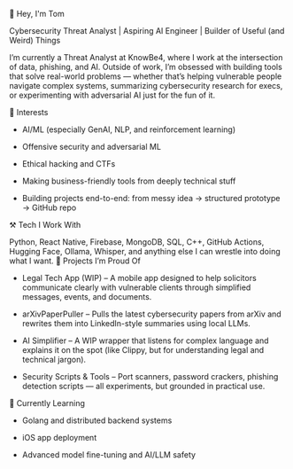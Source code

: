 👋 Hey, I'm Tom

Cybersecurity Threat Analyst | Aspiring AI Engineer | Builder of Useful (and Weird) Things

I’m currently a Threat Analyst at KnowBe4, where I work at the intersection of data, phishing, and AI. Outside of work, I’m obsessed with building tools that solve real-world problems — whether that’s helping vulnerable people navigate complex systems, summarizing cybersecurity research for execs, or experimenting with adversarial AI just for the fun of it.

🧠 Interests

- AI/ML (especially GenAI, NLP, and reinforcement learning)

- Offensive security and adversarial ML

- Ethical hacking and CTFs

- Making business-friendly tools from deeply technical stuff

- Building projects end-to-end: from messy idea → structured prototype → GitHub repo

⚒️ Tech I Work With

Python, React Native, Firebase, MongoDB, SQL, C++, GitHub Actions, Hugging Face, Ollama, Whisper, and anything else I can wrestle into doing what I want.
🔨 Projects I’m Proud Of

- Legal Tech App (WIP) – A mobile app designed to help solicitors communicate clearly with vulnerable clients through simplified messages, events, and documents.

- arXivPaperPuller – Pulls the latest cybersecurity papers from arXiv and rewrites them into LinkedIn-style summaries using local LLMs.

- AI Simplifier – A WIP wrapper that listens for complex language and explains it on the spot (like Clippy, but for understanding legal and technical jargon).

- Security Scripts & Tools – Port scanners, password crackers, phishing detection scripts — all experiments, but grounded in practical use.

🧪 Currently Learning

- Golang and distributed backend systems

- iOS app deployment

- Advanced model fine-tuning and AI/LLM safety
